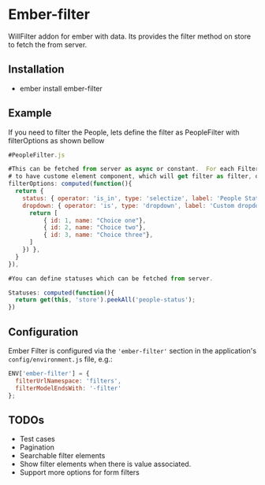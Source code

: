 # Ember-filter

WillFilter addon for ember with data. Its provides the filter method on store to fetch the from server.


## Installation

* ember install ember-filter

## Example

If you need to filter the People, lets define the filter as PeopleFilter with filterOptions as shown bellow

```js
#PeopleFilter.js

#This can be fetched from server as async or constant.  For each FilterOption you can define custom `componentTemplate`
# to have custome element component, which will get filter as filter, options as filterOptions an key as FilterOptionKey(status)
filterOptions: computed(function(){
  return {
    status: { operator: 'is_in', type: 'selectize', label: 'People Status' },
    dropdown: { operator: 'is', type: 'dropdown', label: 'Custom dropdown', choices: computed(function(){
      return [
          { id: 1, name: "Choice one"},
          { id: 2, name: "Choice two"},
          { id: 3, name: "Choice three"},
      ]
    }) },
  }
}),

#You can define statuses which can be fetched from server.

Statuses: computed(function(){
  return get(this, 'store').peekAll('people-status');
})
```

## Configuration

Ember Filter is configured via the `'ember-filter'` section in the
application's `config/environment.js` file, e.g.:

```js
ENV['ember-filter'] = {
  filterUrlNamespace: 'filters',
  filterModelEndsWith: '-filter'
};
```


## TODOs

* Test cases
* Pagination
* Searchable filter elements
* Show filter elements when there is value associated.
* Support more options for form filters
